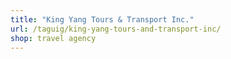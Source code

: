 ```yaml
---
title: "King Yang Tours & Transport Inc."
url: /taguig/king-yang-tours-and-transport-inc/
shop: travel agency
---
```

